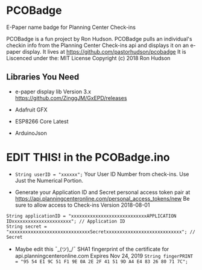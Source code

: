 # PCOBadge
E-Paper name badge for Planning Center Check-ins

PCOBadge is a fun project by Ron Hudson.
PCOBadge pulls an individual's checkin info from the Planning Center Check-ins api and displays it on an e-paper display.
It lives at https://github.com/pastorhudson/pcobadge
It is Liscenced under the: MIT License Copyright (c) 2018 Ron Hudson


## Libraries You Need

* e-paper display lib Version 3.x
https://github.com/ZinggJM/GxEPD/releases

* Adafruit GFX
* ESP8266 Core Latest
* ArduinoJson


# EDIT THIS! in the PCOBadge.ino
* `String userID = "xxxxxx";` Your User ID Number from check-ins. Use Just the Numerical Portion.

* Generate your Application ID and Secret personal access token pair at https://api.planningcenteronline.com/personal_access_tokens/new
Be sure to allow access to Check-ins Version 2018-08-01
```
String applicationID = "xxxxxxxxxxxxxxxxxxxxxxxxxxxxAPPLICATION IDxxxxxxxxxxxxxxxxxxxxxx"; // Application ID
String secret = "xxxxxxxxxxxxxxxxxxxxxxxxxxxxxxSecretxxxxxxxxxxxxxxxxxxxxxxxxxxxx"; // Secret
```

* Maybe edit this ¯\_(ツ)_/¯ SHA1 fingerprint of the certificate for api.planningcenteronline.com Expires Nov 24, 2019
`String fingerPRINT = "95 54 E1 9C 51 F1 9E 0A 2E 2F 41 51 9D A4 E4 83 26 80 71 7C";`
